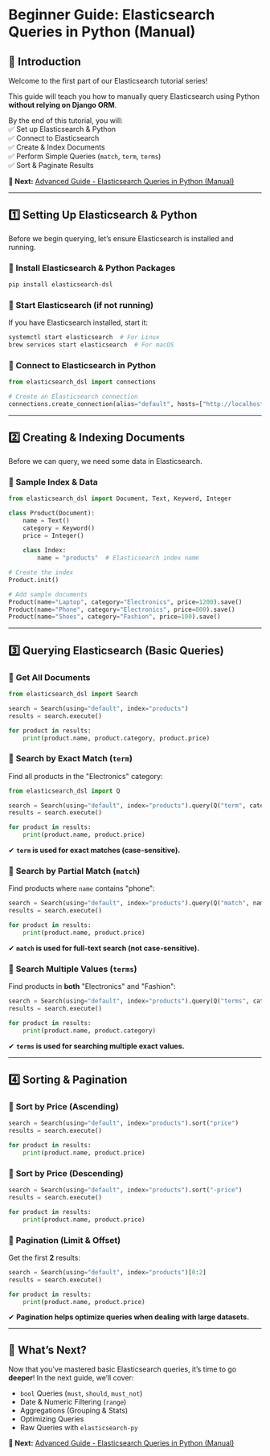 # **Beginner Guide: Elasticsearch Queries in Python (Manual)**

## **📌 Introduction**
Welcome to the first part of our Elasticsearch tutorial series!


This guide will teach you how to manually query Elasticsearch using Python **without relying on Django ORM**.

By the end of this tutorial, you will:  
✅ Set up Elasticsearch & Python  
✅ Connect to Elasticsearch  
✅ Create & Index Documents  
✅ Perform Simple Queries (`match`, `term`, `terms`)  
✅ Sort & Paginate Results  

**🔗 Next:** [Advanced Guide - Elasticsearch Queries in Python (Manual)](advanced.md)

---

## **1️⃣ Setting Up Elasticsearch & Python**
Before we begin querying, let’s ensure Elasticsearch is installed and running.

### **🔹 Install Elasticsearch & Python Packages**
```sh
pip install elasticsearch-dsl
```

### **🔹 Start Elasticsearch (if not running)**
If you have Elasticsearch installed, start it:
```sh
systemctl start elasticsearch  # For Linux
brew services start elasticsearch  # For macOS
```

### **🔹 Connect to Elasticsearch in Python**
```python
from elasticsearch_dsl import connections

# Create an Elasticsearch connection
connections.create_connection(alias="default", hosts=["http://localhost:9200"])
```

---

## **2️⃣ Creating & Indexing Documents**
Before we can query, we need some data in Elasticsearch.

### **🔹 Sample Index & Data**
```python
from elasticsearch_dsl import Document, Text, Keyword, Integer

class Product(Document):
    name = Text()
    category = Keyword()
    price = Integer()
    
    class Index:
        name = "products"  # Elasticsearch index name

# Create the index
Product.init()

# Add sample documents
Product(name="Laptop", category="Electronics", price=1200).save()
Product(name="Phone", category="Electronics", price=800).save()
Product(name="Shoes", category="Fashion", price=100).save()
```

---

## **3️⃣ Querying Elasticsearch (Basic Queries)**
### 🔹 **Get All Documents**
```python
from elasticsearch_dsl import Search

search = Search(using="default", index="products")
results = search.execute()

for product in results:
    print(product.name, product.category, product.price)
```

### 🔹 **Search by Exact Match (`term`)**
Find all products in the "Electronics" category:
```python
from elasticsearch_dsl import Q

search = Search(using="default", index="products").query(Q("term", category="Electronics"))
results = search.execute()

for product in results:
    print(product.name, product.price)
```

✔ **`term` is used for exact matches (case-sensitive).**

### 🔹 **Search by Partial Match (`match`)**
Find products where `name` contains "phone":
```python
search = Search(using="default", index="products").query(Q("match", name="phone"))
results = search.execute()

for product in results:
    print(product.name, product.price)
```

✔ **`match` is used for full-text search (not case-sensitive).**

### 🔹 **Search Multiple Values (`terms`)**
Find products in **both** "Electronics" and "Fashion":
```python
search = Search(using="default", index="products").query(Q("terms", category=["Electronics", "Fashion"]))
results = search.execute()

for product in results:
    print(product.name, product.category)
```

✔ **`terms` is used for searching multiple exact values.**

---

## **4️⃣ Sorting & Pagination**
### 🔹 **Sort by Price (Ascending)**
```python
search = Search(using="default", index="products").sort("price")
results = search.execute()

for product in results:
    print(product.name, product.price)
```

### 🔹 **Sort by Price (Descending)**
```python
search = Search(using="default", index="products").sort("-price")
results = search.execute()

for product in results:
    print(product.name, product.price)
```

### 🔹 **Pagination (Limit & Offset)**
Get the first **2** results:
```python
search = Search(using="default", index="products")[0:2]
results = search.execute()

for product in results:
    print(product.name, product.price)
```

✔ **Pagination helps optimize queries when dealing with large datasets.**

---

## **🎯 What’s Next?**
Now that you’ve mastered basic Elasticsearch queries, it’s time to go **deeper**! In the next guide, we’ll cover:
- `bool` Queries (`must`, `should`, `must_not`)
- Date & Numeric Filtering (`range`)
- Aggregations (Grouping & Stats)
- Optimizing Queries
- Raw Queries with `elasticsearch-py`

**🔗 Next:** [Advanced Guide - Elasticsearch Queries in Python (Manual)](advanced.md)

